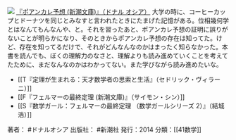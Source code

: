
[![](https://images-fe.ssl-images-amazon.com/images/I/51AwBMgL-%2BL._SL160_.jpg)](http://www.amazon.co.jp/exec/obidos/ASIN/4102185917/choiyaki81-22/ref=nosim)
[『ポアンカレ予想 (新潮文庫)』（ドナル オシア）](http://www.amazon.co.jp/exec/obidos/ASIN/4102185917/choiyaki81-22/ref=nosim)
大学の時に、コーヒーカップとドーナツを同じとみなすと言われたときにたまげた記憶がある。位相幾何学とはなんてもんなんや、と。それを習ったあと、ポアンカレ予想の証明に誤りがないことが明らかになり、そのときからポアンカレ予想の存在は知ってた。けど、存在を知ってるだけで、それがどんなんなのかはまったく知らなかった。本書を読んでも、ぼくの理解力のなさと、理解よりも読み進めていくことを考えてたために、まだなんなのかはわかってない。また学びながら読み進めたいな。

- [[T『定理が生まれる：天才数学者の思索と生活』（セドリック・ヴィラーニ）]]
- [[F『フェルマーの最終定理 (新潮文庫)』（サイモン・シン）]]
- [[S『数学ガール：フェルマーの最終定理 （数学ガールシリーズ 2）』（結城 浩）]]

著者： #ドナルオシア
出版社： #新潮社
発行：2014
分類：[[41数学]]

